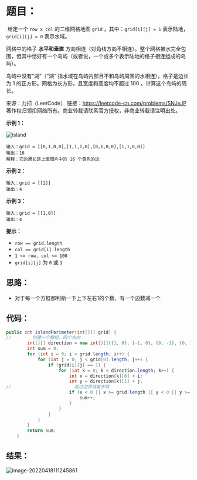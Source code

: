 # 题目：

​	给定一个 `row x col` 的二维网格地图 `grid` ，其中：`grid[i][j] = 1` 表示陆地， `grid[i][j] = 0` 表示水域。

网格中的格子 **水平和垂直** 方向相连（对角线方向不相连）。整个网格被水完全包围，但其中恰好有一个岛屿（或者说，一个或多个表示陆地的格子相连组成的岛屿）。

岛屿中没有“湖”（“湖” 指水域在岛屿内部且不和岛屿周围的水相连）。格子是边长为 1 的正方形。网格为长方形，且宽度和高度均不超过 100 。计算这个岛屿的周长。



来源：力扣（LeetCode） 链接：https://leetcode-cn.com/problems/SNJvJP 著作权归领扣网络所有。商业转载请联系官方授权，非商业转载请注明出处。

<!--more-->

**示例 1：**

![island](https://misteryliu.oss-cn-beijing.aliyuncs.com/image/island.png)

```
输入：grid = [[0,1,0,0],[1,1,1,0],[0,1,0,0],[1,1,0,0]]
输出：16
解释：它的周长是上面图片中的 16 个黄色的边
```

**示例 2：**

```
输入：grid = [[1]]
输出：4
```

**示例 3：**

```
输入：grid = [[1,0]]
输出：4
```

**提示：**

- `row == grid.length`
- `col == grid[i].length`
- `1 <= row, col <= 100`
- `grid[i][j]` 为 `0` 或 `1`

## 思路：

- 对于每一个方框都判断一下上下左右1的个数，有一个边数减一个

## 代码：

```java
public int islandPerimeter(int[][] grid) {
//        创建一个数组，四个方向
        int[][] direction = new int[][]{{1, 0}, {-1, 0}, {0, -1}, {0, 1}};
        int sum = 0;
        for (int i = 0; i < grid.length; i++) {
            for (int j = 0; j < grid[0].length; j++) {
                if (grid[i][j] == 1) {
                    for (int k = 0; k < direction.length; k++) {
                        int x = direction[k][0] + i;
                        int y = direction[k][1] + j;
//                        超过边界或者水域
                        if (x < 0 || x >= grid.length || y < 0 || y >= grid[0].length || grid[x][y] == 0) {
                            sum++;
                        }
                    }
                }
            }
        }
        return sum;
    }
```

## 结果：

![image-20220418111245861](https://misteryliu.oss-cn-beijing.aliyuncs.com/image/image-20220418111245861.png)